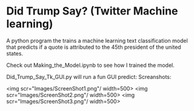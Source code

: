 # Did Trump Say? (Twitter Machine learning)
A python program the trains a machine learning text classification model that predicts if a quote is attributed to the 45th president of the united states.

Check out Making_the_Model.ipynb to see how I trained the model.

Did_Trump_Say_Tk_GUI.py will run a fun GUI predict:
Screanshots:

<img scr="Images/ScreenShot1.png"/ width=500>
<img scr="Images/ScreenShot2.png"/ width=500>
<img scr="Images/ScreenShot3.png"/ width=500>
